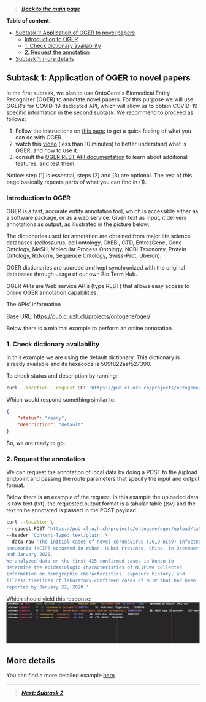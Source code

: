 > [***Back to the main page***](index.md)  

**Table of content:**

- [Subtask 1: Application of OGER to novel papers](#subtask-1-application-of-oger-to-novel-papers)
  - [Introduction to OGER](#introduction-to-oger)
  - [1. Check dictionary availability](#1-check-dictionary-availability)
  - [2. Request the annotation](#2-request-the-annotation)
- [Subtask 1: more details](#more-details)

## Subtask 1: Application of OGER to novel papers

In the first subtask, we plan to use OntoGene's Biomedical Entity Recogniser (OGER) to annotate novel papers. For this purpose we will use OGER's for COVID-19 dedicated API, which will allow us to obtain COVID-19 specific information in the second subtask. We recommend to proceed as follows:
1. Follow the instructions on [this page](https://covid19.nlp.idsia.ch/oger-rest.html) to get a quick feeling of what you can do with OGER. 
2. watch this [video](https://files.ifi.uzh.ch/cl/rinaldi/ISMB2020/ismb-609.mp4) (less than 10 minutes) to better understand what is OGER, and how to use it.
3. consult the [OGER REST API documentation](https://github.com/OntoGene/OGER/wiki/REST-API) to learn about additional features, and test them

Notice: step (1) is essential, steps (2) and (3) are optional. The rest of this page basically repeats parts of what you can find in (1).

### Introduction to OGER
OGER is a fast, accurate entity annotation tool, which is accessible either as a software package, or as a web service. Given text as input, it delivers annotations as output, as illustrated in the picture below.

The dictionaries used for annotation are obtained from major life science databases (cellosaurus, cell ontology, ChEBI, CTD, EntrezGene, Gene Ontology, MeSH, Molecular Process Ontology, NCBI Taxonomy, Protein Ontology, RxNorm, Sequence Ontology, Swiss-Prot, Uberon).

OGER dictionaries are sourced and kept synchronized with the original databases through usage of our own Bio Term Hub.

OGER APIs are Web service APIs (type REST) that allows easy access to online OGER annotation capabilities.

The APIs’ information

Base URL: https://pub.cl.uzh.ch/projects/ontogene/oger/

Below there is a minimal example to perform an online annotation.

### 1. Check dictionary availability
In this example we are using the default dictionary. This dictionary is already available and its hexacode is 509f822aaf527390.

To check status and description by running:

```sh
curl --location --request GET 'https://pub.cl.uzh.ch/projects/ontogene/oger/dict/509f822aaf527390/status'
```

Which would respond something similar to:
```json
{
    "status": "ready",
    "description": "default"
}
```

So, we are ready to go.


### 2. Request the annotation

We can request the annotation of local data by doing a POST to the /upload endpoint and passing the route parameters that specify the input and output format.

Below there is an example of the request. In this example the uploaded data is raw text (txt), the requested output format is a tabular table (tsv) and the text to be annotated is passed in the POST payload.

```sh
curl --location \
--request POST 'https://pub.cl.uzh.ch/projects/ontogene/oger/upload/txt/tsv?dict=509f822aaf527390' \
--header 'Content-Type: text/plain' \
--data-raw 'The initial cases of novel coronavirus (2019-nCoV)-infected 
pneumonia (NCIP) occurred in Wuhan, Hubei Province, China, in December 2019 
and January 2020.
We analyzed data on the first 425 confirmed cases in Wuhan to
determine the epidemiologic characteristics of NCIP.We collected
information on demographic characteristics, exposure history, and
illness timelines of laboratory-confirmed cases of NCIP that had been
reported by January 22, 2020.'
```

Which should yield this response:   
![OGER response](./img/response.png)

## More details

You can find a more detailed example [here](https://covid19.nlp.idsia.ch/oger-rest.html).

----------------

> [***Next: Subtask 2***](task2.md)
